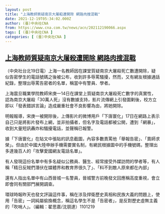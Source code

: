 ```yaml
---
layout: post
title: "上海教師質疑南京大屠殺遭開除 網路肉搜混戰"
date: 2021-12-19T05:34:02.000Z
author: (臺)中央社CNA
from: https://www.cna.com.tw/news/acn/202112190066.aspx
tags: [ (臺)中央社CNA ]
categories: [ (臺)中央社CNA ]
---
```

<!--1639892042000-->
[上海教師質疑南京大屠殺遭開除 網路肉搜混戰](https://www.cna.com.tw/news/acn/202112190066.aspx)
------

<div>
<div></div><div><p>（中央社台北19日電）上海一名教師因在課堂質疑南京大屠殺死亡數遭開除，疑似告密學生的電話號碼之後被公布，收到許多辱罵騷擾，然而，又有網友根據通話紀錄，整理出辱罵告密者的名單，稱當中有警員、學者。</p><p>上海震旦職業學院教師宋庚一14日在課堂上質疑南京大屠殺死亡數字的真實性，認為南京大屠殺「30萬人死」沒有數據支持，影片流傳網上引發圍剿後，校方立即以「發表錯誤言論」造成嚴重社會不良影響為由，將她開除。</p><p>明報報導，宋庚一被開除後，上傳影片的微博用戶「下唐寰化」17日在網路上表示自己只是將影片發布上網，並非拍攝者，但名字及電話都被公開，遭到「網暴」，收到大量短訊轟炸和騷擾電話，並聲稱已報警。</p><p>據「下唐寰化」在貼文中張貼的訊息截圖，內容多數責罵他「舉報告密」、「賣師求榮」。但由於中國大陸申辦手機需要實名制，有網民根據圖中的手機號碼，整理出多達幾百人的「攻擊愛國網友電話名單」。</p><p>有人發現這份名單中有多名疑似公務員、醫生、經常接受外媒訪問的學者等，有人稱「精日反賊們潛伏在媒體界和教育界很久了」、「料不到敵人原來都在內部」</p><p>還有人指出名單中有山西晉城一名警員，晉城警方前晚發文回應稱高度重視，會立即會同有關部門展開調查。</p><p>環球時報昨天也發文評論這件事，稱在涉及捍衛歷史真相和民族大義的問題上，使用「告密」一詞純屬偷換概念，稱這名學生不是「告密者」，是反對歷史虛無主義的「吹哨人」。（編輯：翟思嘉/沈朋達）1101219</p></div>
</div>

